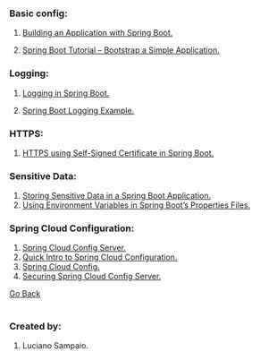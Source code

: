 ### Basic config:

1. [Building an Application with Spring Boot.](https://spring.io/guides/gs/spring-boot)

1. [Spring Boot Tutorial – Bootstrap a Simple Application.](https://www.baeldung.com/spring-boot-start)

### Logging:

1. [Logging in Spring Boot.](https://www.baeldung.com/spring-boot-logging)

1. [Spring Boot Logging Example.](https://mkyong.com/spring-boot/spring-boot-logging-example/)

### HTTPS:

1. [HTTPS using Self-Signed Certificate in Spring Boot.](https://www.baeldung.com/spring-boot-https-self-signed-certificate)

### Sensitive Data:

1. [Storing Sensitive Data in a Spring Boot Application.](https://vaadin.com/docs/latest/security/advanced-topics/external-configuration)
1. [Using Environment Variables in Spring Boot’s Properties Files.](https://www.baeldung.com/spring-boot-properties-env-variables)

### Spring Cloud Configuration:

1. [Spring Cloud Config Server.](https://cloud.spring.io/spring-cloud-config/multi/multi__spring_cloud_config_server.html)
1. [Quick Intro to Spring Cloud Configuration.](https://www.baeldung.com/spring-cloud-configuration)
1. [Spring Cloud Config.](https://medium.com/dev-cave/spring-cloud-config-48e423446ed8)
1. [Securing Spring Cloud Config Server.](https://medium.com/@susindaperera/securing-spring-cloud-config-server-eac7b46f3e41)

[Go Back](../README.md)

#
### Created by:

1. Luciano Sampaio.
